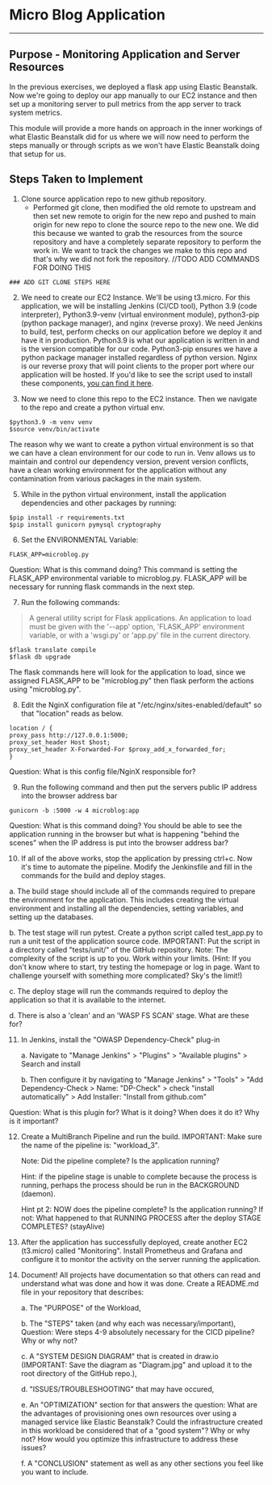# Micro Blog Application


---


## Purpose - Monitoring Application and Server Resources

In the previous exercises, we deployed a flask app using Elastic Beanstalk. Now we're going to deploy our app manually to our EC2 instance and then set up a monitoring server to pull metrics from the app server to track system metrics.

This module will provide a more hands on approach in the inner workings of what Elastic Beanstalk did for us where we will now need to perform the steps manually or through scripts as we won't have Elastic Beanstalk doing that setup for us.

## Steps Taken to Implement

1. Clone source application repo to new github repository.
   * Performed git clone, then modified the old remote to upstream and then set new remote to origin for the new repo and pushed to main origin for new repo to clone the source repo to the new one. We did this because we wanted to grab the resources from the source repository and have a completely separate repository to perform the work in. We want to track the changes we make to this repo and that's why we did not fork the repository.
//TODO ADD COMMANDS FOR DOING THIS
```
### ADD GIT CLONE STEPS HERE
```

2. We need to create our EC2 Instance. We'll be using t3.micro. For this application, we will be installing Jenkins (CI/CD tool), Python 3.9 (code interpreter), Python3.9-venv (virtual environment module), python3-pip (python package manager), and nginx (reverse proxy). We need Jenkins to build, test, perform checks on our application before we deploy it and have it in production. Python3.9 is what our application is written in and is the version compatible for our code. Python3-pip ensures we have a python package manager installed regardless of python version. Nginx is our reverse proxy that will point clients to the proper port where our application will be hosted. If you'd like to see the script used to install these components, [you can find it here](https://github.com/jonwang22/microblog_EC2_deployment/blob/main/install_jenkins.sh).


3. Now we need to clone this repo to the EC2 instance. Then we navigate to the repo and create a python virtual env.
```
$python3.9 -m venv venv
$source venv/bin/activate
```
The reason why we want to create a python virtual environment is so that we can have a clean environment for our code to run in. Venv allows us to maintain and control our dependency version, prevent version conflicts, have a clean working environment for the application without any contamination from various packages in the main system.

5. While in the python virtual environment, install the application dependencies and other packages by running:
```
$pip install -r requirements.txt
$pip install gunicorn pymysql cryptography
```

6. Set the ENVIRONMENTAL Variable:

```
FLASK_APP=microblog.py
```
Question: What is this command doing?
This command is setting the FLASK_APP environmental variable to microblog.py. FLASK_APP will be necessary for running flask commands in the next step.

7. Run the following commands: 
>   A general utility script for Flask applications.
    An application to load must be given with the '--app' option, 'FLASK_APP'
    environment variable, or with a 'wsgi.py' or 'app.py' file in the current
    directory.
```
$flask translate compile
$flask db upgrade
```
The flask commands here will look for the application to load, since we assigned FLASK_APP to be "microblog.py" then flask perform the actions using "microblog.py".

8. Edit the NginX configuration file at "/etc/nginx/sites-enabled/default" so that "location" reads as below.

```
location / {
proxy_pass http://127.0.0.1:5000;
proxy_set_header Host $host;
proxy_set_header X-Forwarded-For $proxy_add_x_forwarded_for;
}
```
Question: What is this config file/NginX responsible for?

9. Run the following command and then put the servers public IP address into the browser address bar

```
gunicorn -b :5000 -w 4 microblog:app
```
Question: What is this command doing? You should be able to see the application running in the browser but what is happening "behind the scenes" when the IP address is put into the browser address bar?

10. If all of the above works, stop the application by pressing ctrl+c.  Now it's time to automate the pipeline.  Modify the Jenkinsfile and fill in the commands for the build and deploy stages.

  a. The build stage should include all of the commands required to prepare the environment for the application.  This includes creating the virtual environment and installing all the dependencies, setting variables, and setting up the databases.

  b. The test stage will run pytest.  Create a python script called test_app.py to run a unit test of the application source code. IMPORTANT: Put the script in a directory called "tests/unit/" of the GitHub repository. Note: The complexity of the script is up to you.  Work within your limits.  (Hint: If you don't know where to start, try testing the homepage or log in page.  Want to challenge yourself with something more complicated? Sky's the limit!)

  c. The deploy stage will run the commands required to deploy the application so that it is available to the internet. 

  d. There is also a 'clean' and an 'WASP FS SCAN' stage.  What are these for?
  
11. In Jenkins, install the "OWASP Dependency-Check" plug-in

    a. Navigate to "Manage Jenkins" > "Plugins" > "Available plugins" > Search and install

 	b. Then configure it by navigating to "Manage Jenkins" > "Tools" > "Add Dependency-Check > Name: "DP-Check" > check "install automatically" > Add Installer: "Install from github.com"

Question: What is this plugin for?  What is it doing?  When does it do it?  Why is it important?

12. Create a MultiBranch Pipeline and run the build.  IMPORTANT: Make sure the name of the pipeline is: "workload_3".

    Note: Did the pipeline complete? Is the application running?

    Hint: if the pipeline stage is unable to complete because the process is running, perhaps the process should be run in the BACKGROUND (daemon).
    
    Hint pt 2: NOW does the pipeline complete? Is the application running?  If not: What happened to that RUNNING PROCESS after the deploy STAGE COMPLETES? (stayAlive)

14. After the application has successfully deployed, create another EC2 (t3.micro) called "Monitoring".  Install Prometheus and Grafana and configure it to monitor the activity on the server running the application. 

15. Document! All projects have documentation so that others can read and understand what was done and how it was done. Create a README.md file in your repository that describes:

	  a. The "PURPOSE" of the Workload,

  	b. The "STEPS" taken (and why each was necessary/important),
      Question: Were steps 4-9 absolutely necessary for the CICD pipeline? Why or why not?
    
  	c. A "SYSTEM DESIGN DIAGRAM" that is created in draw.io (IMPORTANT: Save the diagram as "Diagram.jpg" and upload it to the root directory of the GitHub repo.),

	  d. "ISSUES/TROUBLESHOOTING" that may have occured,

  	e. An "OPTIMIZATION" section for that answers the question: What are the advantages of provisioning ones own resources over using a managed service like Elastic Beanstalk?  Could the infrastructure created in this workload be considered that of a "good system"?  Why or why not?  How would you optimize this infrastructure to address these issues?

    f. A "CONCLUSION" statement as well as any other sections you feel like you want to include.
